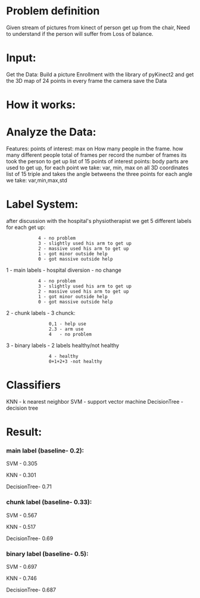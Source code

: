 # Problem definition 
Given stream of pictures from kinect of person get up from the chair,
Need to understand if the person will suffer from Loss of balance.

# Input:
Get the Data:
Build a picture Enrollment with the library of pyKinect2 and get the 3D map of 24 points in every frame
the camera save the Data


# How it works:





# Analyze the Data:
Features: 
points of interest:
max on How many people in the frame.
how many different people 
total of frames per record
the number of frames its took the person to get up
list of 15 points of interest points: body parts are used to get up, for each point we take: var, min, max on all 3D coordinates
list of 15 triple and takes the angle betweens the three points for each angle we take: var,min,max,std

  


# Label System:

after discussion with the hospital's physiotherapist we get 5 different labels for each get up:

				4 - no problem
				3 - slightly used his arm to get up
				2 - massive used his arm to get up
				1 - got minor outside help
				0 - got massive outside help

1 - main labels - hospital diversion - no change
				
				4 - no problem
				3 - slightly used his arm to get up
				2 - massive used his arm to get up
				1 - got minor outside help
				0 - got massive outside help

2 - chunk labels -  3 chunck:
	            
			        0,1 - help use
			    	2.3 - arm use		    
		    		4   - no problem
		    
3 - binary labels - 2 labels healthy/not healthy
		    
		    		4 - healthy
			        0+1+2+3 -not healthy

# Classifiers
KNN - k nearest neighbor
SVM - support vector machine
DecisionTree - decision tree

# Result:

### main label (baseline- 0.2):

SVM - 0.305

KNN - 0.301

DecisionTree- 0.71  

### chunk label (baseline- 0.33):

SVM - 0.567

KNN - 0.517

DecisionTree- 0.69

### binary label (baseline- 0.5):

SVM - 0.697

KNN - 0.746

DecisionTree- 0.687
